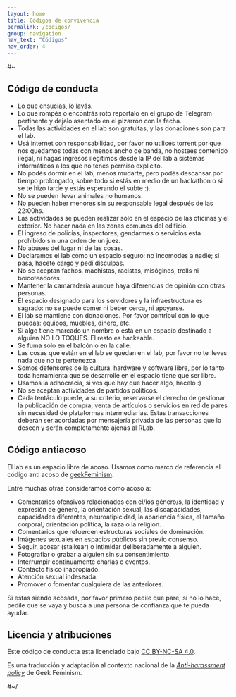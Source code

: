 ```yaml
---
layout: home
title: Códigos de convivencia
permalink: /codigos/
group: navigation
nav_text: "Códigos"
nav_order: 4
---
```


#~
     
## Código de conducta

- Lo que ensucias, lo lavás.
- Lo que rompés o encontrás roto reportalo en el grupo de Telegram pertinente y dejalo asentado en el pizarrón con la fecha.
- Todas las actividades en el lab son gratuitas, y las donaciones son para el lab.
- Usá internet con responsabilidad, por favor no utilices torrent por que nos quedamos todas con menos ancho de banda, no hostees contenido ilegal, ni hagas ingresos ilegítimos desde la IP del lab a sistemas informáticos a los que no tenes permiso explicito.
- No podés dormir en el lab, menos mudarte, pero podés descansar por tiempo prolongado, sobre todo si estás en medio de un hackathon o si se te hizo tarde y estás esperando el subte :).
- No se pueden llevar animales no humanos.
- No pueden haber menores sin su responsable legal después de las 22:00hs.
- Las actividades se pueden realizar sólo en el espacio de las oficinas y el exterior. No hacer nada en las zonas comunes del edificio.
- El ingreso de policías, inspectores, gendarmes o servicios esta prohibido sin una orden de un juez.
- No abuses del lugar ni de las cosas.
- Declaramos el lab como un espacio seguro: no incomodes a nadie; si pasa, hacete cargo y pedí disculpas.
- No se aceptan fachos, machistas, racistas, misóginos, trolls ni boicoteadores.
- Mantener la camaradería aunque haya diferencias de opinión con otras personas.
- El espacio designado para los servidores y la infraestructura es sagrado: no se puede comer ni beber cerca, ni apoyarse.
- El lab se mantiene con donaciones. Por favor contribuí con lo que puedas: equipos, muebles, dinero, etc.
- Si algo tiene marcado un nombre o está en un espacio destinado a alguien NO LO TOQUES. El resto es hackeable.
- Se fuma sólo en el balcón o en la calle.
- Las cosas que están en el lab se quedan en el lab, por favor no te lleves nada que no te pertenezca.
- Somos defensores de la cultura, hardware y software libre, por lo tanto toda herramienta que se desarrolle en el espacio tiene que ser libre.
- Usamos la adhocracia, si ves que hay que hacer algo, hacelo :)
- No se aceptan actividades de partidos políticos.
- Cada tentáculo puede, a su criterio, reservarse el derecho de gestionar la publicación de compra, venta de artículos o servicios en red de pares sin necesidad de plataformas intermediarias. Estas transacciones deberán ser acordadas por mensajería privada de las personas que lo deseen y serán completamente ajenas al RLab.

## Código antiacoso

El lab es un espacio libre de acoso. Usamos como marco de referencia el código anti acoso de [geekFeminism](https://geekfeminism.wikia.org/wiki/Conference_anti-harassment/Policy).

Entre muchas otras consideramos como acoso a:

- Comentarios ofensivos relacionados con el/los género/s, la identidad y expresión de género, la orientación sexual, las discapacidades, capacidades diferentes, neuroatipicidad, la apariencia física, el tamaño corporal, orientación política, la raza o la religión.
- Comentarios que refuercen estructuras sociales de dominación.
- Imágenes sexuales en espacios públicos sin previo consenso.
- Seguir, acosar (stalkear) o intimidar deliberadamente a alguien.
- Fotografiar o grabar a alguien sin su consentimiento.
- Interrumpir continuamente charlas o eventos.
- Contacto físico inapropiado.
- Atención sexual indeseada.
- Promover o fomentar cualquiera de las anteriores.

Si estas siendo acosada, por favor primero pedile que pare; si no lo hace, pedile que se vaya y
buscá a una persona de confianza que te pueda ayudar.

## Licencia y atribuciones

Este código de conducta esta licenciado bajo
[CC BY-NC-SA 4.0](https://creativecommons.org/licenses/by-nc-sa/4.0/legalcode.es).

Es una traducción y adaptación al contexto nacional de la
 _[Anti-harassment policy](https://geekfeminism.wikia.org/wiki/Conference_anti-harassment/Policy)_
de Geek Feminism.

#~/
